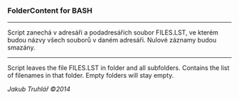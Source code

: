 ### FolderContent for BASH

-------------------

Script zanechá v adresáři a podadresářích soubor FILES.LST, ve kterém budou názvy všech souborů v daném adresáři. Nulové záznamy budou smazány.

-------------------

Script leaves the file FILES.LST in folder and all subfolders. Contains the list of filenames in that folder. Empty folders will stay empty.

_Jakub Truhlář ©2014_
